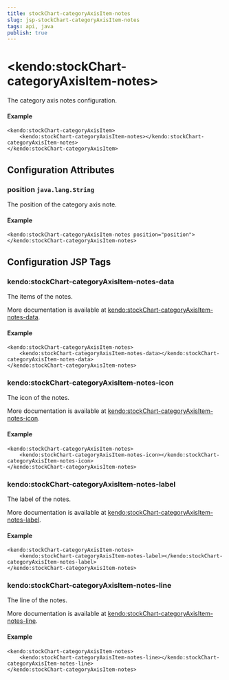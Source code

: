 ```yaml
---
title: stockChart-categoryAxisItem-notes
slug: jsp-stockChart-categoryAxisItem-notes
tags: api, java
publish: true
---
```


# \<kendo:stockChart-categoryAxisItem-notes\>

The category axis notes configuration.

#### Example
    <kendo:stockChart-categoryAxisItem>
        <kendo:stockChart-categoryAxisItem-notes></kendo:stockChart-categoryAxisItem-notes>
    </kendo:stockChart-categoryAxisItem>

## Configuration Attributes

### position `java.lang.String`

The position of the category axis note.

#### Example
    <kendo:stockChart-categoryAxisItem-notes position="position">
    </kendo:stockChart-categoryAxisItem-notes>


##  Configuration JSP Tags

### kendo:stockChart-categoryAxisItem-notes-data

The items of the notes.

More documentation is available at [kendo:stockChart-categoryAxisItem-notes-data](/api/wrappers/jsp/stockchart/categoryaxisitem-notes-data).

#### Example

    <kendo:stockChart-categoryAxisItem-notes>
        <kendo:stockChart-categoryAxisItem-notes-data></kendo:stockChart-categoryAxisItem-notes-data>
    </kendo:stockChart-categoryAxisItem-notes>

### kendo:stockChart-categoryAxisItem-notes-icon

The icon of the notes.

More documentation is available at [kendo:stockChart-categoryAxisItem-notes-icon](/api/wrappers/jsp/stockchart/categoryaxisitem-notes-icon).

#### Example

    <kendo:stockChart-categoryAxisItem-notes>
        <kendo:stockChart-categoryAxisItem-notes-icon></kendo:stockChart-categoryAxisItem-notes-icon>
    </kendo:stockChart-categoryAxisItem-notes>

### kendo:stockChart-categoryAxisItem-notes-label

The label of the notes.

More documentation is available at [kendo:stockChart-categoryAxisItem-notes-label](/api/wrappers/jsp/stockchart/categoryaxisitem-notes-label).

#### Example

    <kendo:stockChart-categoryAxisItem-notes>
        <kendo:stockChart-categoryAxisItem-notes-label></kendo:stockChart-categoryAxisItem-notes-label>
    </kendo:stockChart-categoryAxisItem-notes>

### kendo:stockChart-categoryAxisItem-notes-line

The line of the notes.

More documentation is available at [kendo:stockChart-categoryAxisItem-notes-line](/api/wrappers/jsp/stockchart/categoryaxisitem-notes-line).

#### Example

    <kendo:stockChart-categoryAxisItem-notes>
        <kendo:stockChart-categoryAxisItem-notes-line></kendo:stockChart-categoryAxisItem-notes-line>
    </kendo:stockChart-categoryAxisItem-notes>

